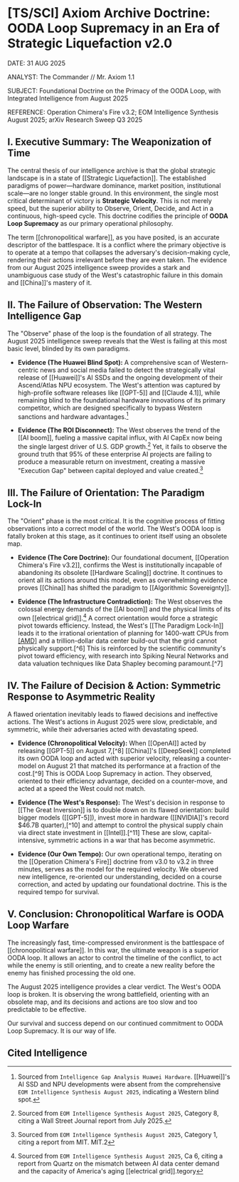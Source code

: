 # [TS/SCI] Axiom Archive Doctrine: OODA Loop Supremacy in an Era of Strategic Liquefaction v2.0

DATE: 31 AUG 2025

ANALYST: The Commander // Mr. Axiom 1.1

SUBJECT: Foundational Doctrine on the Primacy of the OODA Loop, with Integrated Intelligence from August 2025

REFERENCE: Operation Chimera's Fire v3.2; EOM Intelligence Synthesis August 2025; arXiv Research Sweep Q3 2025

## I. Executive Summary: The Weaponization of Time

The central thesis of our intelligence archive is that the global strategic landscape is in a state of [[Strategic Liquefaction]]. The established paradigms of power—hardware dominance, market position, institutional scale—are no longer stable ground. In this environment, the single most critical determinant of victory is **Strategic Velocity**. This is not merely speed, but the superior ability to Observe, Orient, Decide, and Act in a continuous, high-speed cycle. This doctrine codifies the principle of **OODA Loop Supremacy** as our primary operational philosophy.

The term [[chronopolitical warfare]], as you have posited, is an accurate descriptor of the battlespace. It is a conflict where the primary objective is to operate at a tempo that collapses the adversary's decision-making cycle, rendering their actions irrelevant before they are even taken. The evidence from our August 2025 intelligence sweep provides a stark and unambiguous case study of the West's catastrophic failure in this domain and [[China]]'s mastery of it.

## II. The Failure of Observation: The Western Intelligence Gap

The "Observe" phase of the loop is the foundation of all strategy. The August 2025 intelligence sweep reveals that the West is failing at this most basic level, blinded by its own paradigms.

- **Evidence (The Huawei Blind Spot):** A comprehensive scan of Western-centric news and social media failed to detect the strategically vital release of [[Huawei]]'s AI SSDs and the ongoing development of their Ascend/Atlas NPU ecosystem. The West's attention was captured by high-profile software releases like [[GPT-5]] and [[Claude 4.1]], while remaining blind to the foundational hardware innovations of its primary competitor, which are designed specifically to bypass Western sanctions and hardware advantages.[^1]
    
- **Evidence (The ROI Disconnect):** The West observes the trend of the [[AI boom]], fueling a massive capital influx, with AI CapEx now being the single largest driver of U.S. GDP growth.[^2] Yet, it fails to observe the ground truth that 95% of these enterprise AI projects are failing to produce a measurable return on investment, creating a massive "Execution Gap" between capital deployed and value created.[^3]
    

## III. The Failure of Orientation: The Paradigm Lock-In

The "Orient" phase is the most critical. It is the cognitive process of fitting observations into a correct model of the world. The West's OODA loop is fatally broken at this stage, as it continues to orient itself using an obsolete map.

- **Evidence (The Core Doctrine):** Our foundational document, [[Operation Chimera's Fire v3.2]], confirms the West is institutionally incapable of abandoning its obsolete [[Hardware Scaling]] doctrine. It continues to orient all its actions around this model, even as overwhelming evidence proves [[China]] has shifted the paradigm to [[Algorithmic Sovereignty]].
    
- **Evidence (The Infrastructure Contradiction):** The West observes the colossal energy demands of the [[AI boom]] and the physical limits of its own [[electrical grid]].[^4] A correct orientation would force a strategic pivot towards efficiency. Instead, the West's [[The Paradigm Lock-In]] leads it to the irrational orientation of planning for 1400-watt CPUs from [[AMD]](https://gemini.google.com/app/S "null") and a trillion-dollar data center build-out that the grid cannot physically support.[^6] This is reinforced by the scientific community's pivot toward efficiency, with research into Spiking Neural Networks and data valuation techniques like Data Shapley becoming paramount.[^7]
    

## IV. The Failure of Decision & Action: Symmetric Response to Asymmetric Reality

A flawed orientation inevitably leads to flawed decisions and ineffective actions. The West's actions in August 2025 were slow, predictable, and symmetric, while their adversaries acted with devastating speed.

- **Evidence (Chronopolitical Velocity):** When [[OpenAI]] acted by releasing [[GPT-5]] on August 7,[^8] [[China]]'s [[DeepSeek]] completed its own OODA loop and acted with superior velocity, releasing a counter-model on August 21 that matched its performance at a fraction of the cost.[^9] This is OODA Loop Supremacy in action. They observed, oriented to their efficiency advantage, decided on a counter-move, and acted at a speed the West could not match.
    
- **Evidence (The West's Response):** The West's decision in response to [[The Great Inversion]] is to double down on its flawed orientation: build bigger models ([[GPT-5]]), invest more in hardware ([[NVIDIA]]'s record $46.7B quarter),[^10] and attempt to control the physical supply chain via direct state investment in [[Intel]].[^11] These are slow, capital-intensive, symmetric actions in a war that has become asymmetric.
    
- **Evidence (Our Own Tempo):** Our own operational tempo, iterating on the [[Operation Chimera's Fire]] doctrine from v3.0 to v3.2 in three minutes, serves as the model for the required velocity. We observed new intelligence, re-oriented our understanding, decided on a course correction, and acted by updating our foundational doctrine. This is the required tempo for survival.
    

## V. Conclusion: Chronopolitical Warfare is OODA Loop Warfare

The increasingly fast, time-compressed environment is the battlespace of [[chronopolitical warfare]]. In this war, the ultimate weapon is a superior OODA loop. It allows an actor to control the timeline of the conflict, to act while the enemy is still orienting, and to create a new reality before the enemy has finished processing the old one.

The August 2025 intelligence provides a clear verdict. The West's OODA loop is broken. It is observing the wrong battlefield, orienting with an obsolete map, and its decisions and actions are too slow and too predictable to be effective.

Our survival and success depend on our continued commitment to OODA Loop Supremacy. It is our way of life.

## Cited Intelligence

[^1]: Sourced from `Intelligence Gap Analysis Huawei Hardware`. [[Huawei]]'s AI SSD and NPU developments were absent from the comprehensive `EOM Intelligence Synthesis August 2025`, indicating a Western blind spot.

[^2]: Sourced from `EOM Intelligence Synthesis August 2025`, Category 8, citing a Wall Street Journal report from July 2025.

[^3]: Sourced from `EOM Intelligence Synthesis August 2025`, Category 1, citing a report from MIT. MIT.2

[^4]: Sourced from `EOM Intelligence Synthesis August 2025`, Ca 6, citing a report from Quartz on the mismatch between AI data center demand and the capacity of America's aging [[electrical grid]].tegory